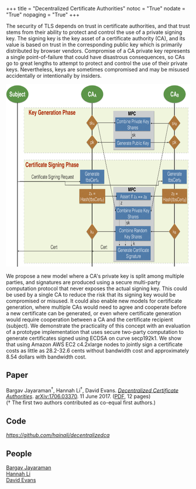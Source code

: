 +++
title = "Decentralized Certificate Authorities"
notoc = "True"
nodate = "True"
nopaging = "True"
+++

The security of TLS depends on trust in certificate authorities, and
that trust stems from their ability to protect and control the use of
a private signing key.  The signing key is the key asset of a
certificate authority (CA), and its value is based on trust in the
corresponding public key which is primarily distributed by browser
vendors.  Compromise of a CA private key represents a single
point-of-failure that could have disastrous consequences, so CAs go to
great lengths to attempt to protect and control the use of their
private keys. Nevertheless, keys are sometimes compromised and may be
misused accidentally or intentionally by insiders. 

<center>
<a href="/images/dca.png"><img src="/images/dca-small.png" width=750 height=500></a>
</center>

We propose a new model where a CA's private key is split among
multiple parties, and signatures are produced using a secure
multi-party computation protocol that never exposes the actual signing
key. This could be used by a single CA to reduce the risk that its
signing key would be compromised or misused. It could also enable new
models for certificate generation, where multiple CAs would need to
agree and cooperate before a new certificate can be generated, or even
where certificate generation would require cooperation between a CA
and the certificate recipient (subject). We demonstrate the
practicality of this concept with an evaluation of a prototype
implementation that uses secure two-party computation to generate
certificates signed using ECDSA on curve secp192k1. We show that using
Amazon AWS EC2 c4.2xlarge nodes to jointly sign a certificate costs as
little as 28.2-32.6 cents without bandwidth cost and approximately
8.54 dollars with bandwidth cost.

<center>
</center>

## Paper

Bargav Jayaraman<sup>&dagger;</sup>, Hannah Li<sup>&dagger;</sup>, David Evans. <a
href="/docs/dca.pdf"><em>Decentralized Certificate
Authorities</em></a>. <a href="https://arxiv.org/abs/1706.03370">arXiv:1706.03370</a>. 11 June 2017. ([PDF](https://arxiv.org/pdf/1706.03370.pdf), 12 pages)  
(&dagger; The first two authors contributed as co-equal first authors.)

## Code

<a href="https://github.com/hainali/decentralizedca"><em>https://github.com/hainali/decentralizedca</em></a>

## People

[Bargav Jayaraman](https://bargavjayaraman.github.io/)  
[Hannah Li](https://github.com/HainaLi)  
[David Evans](https://www.cs.virginia.edu/evans)  






